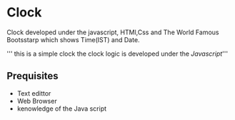 # Clock
Clock developed under the javascript, HTMl,Css and The World Famous Bootsstarp which shows Time(IST) and Date.

''' this is a simple clock 
the clock logic is developed under the *Javascript*'''

## Prequisites
- Text edittor
- Web Browser
- kenowledge of the Java script


